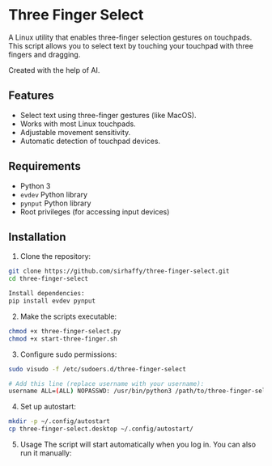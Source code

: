 # Three Finger Select

A Linux utility that enables three-finger selection gestures on touchpads. This script allows you to select text by touching your touchpad with three fingers and dragging.

Created with the help of AI.

## Features

- Select text using three-finger gestures (like MacOS).
- Works with most Linux touchpads.
- Adjustable movement sensitivity.
- Automatic detection of touchpad devices.

## Requirements

- Python 3
- `evdev` Python library
- `pynput` Python library
- Root privileges (for accessing input devices)

## Installation

1. Clone the repository:
```bash
git clone https://github.com/sirhaffy/three-finger-select.git
cd three-finger-select

Install dependencies:
pip install evdev pynput
```

2. Make the scripts executable:
```bash
chmod +x three-finger-select.py
chmod +x start-three-finger.sh
```

3. Configure sudo permissions:
```bash
sudo visudo -f /etc/sudoers.d/three-finger-select

# Add this line (replace username with your username):
username ALL=(ALL) NOPASSWD: /usr/bin/python3 /path/to/three-finger-select.py
```

4. Set up autostart:
```bash
mkdir -p ~/.config/autostart
cp three-finger-select.desktop ~/.config/autostart/
```

5. Usage
The script will start automatically when you log in. You can also run it manually:


